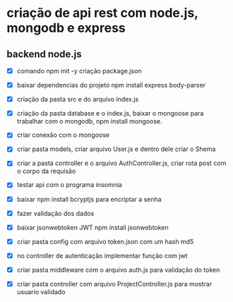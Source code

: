 # criação de api rest com node.js, mongodb e express

## backend node.js

- [x] comando npm init -y criação package.json
- [x] baixar dependencias do projeto npm install express body-parser
- [x] criação da pasta src e do arquivo index.js
- [x] criação da pasta database e o index.js, baixar o mongoose para trabalhar com o mongodb, npm install mongoose.
- [x] criar conexão com o mongoose
- [x] criar pasta models, criar arquivo User.js e dentro dele criar o Shema
- [x] criar a pasta controller e o arquivo AuthController.js, criar rota post com o corpo da requisão
- [x] testar api com o programa insomnia
- [x] baixar npm install bcryptjs para encriptar a senha
- [x] fazer validação dos dados
- [x] baixar jsonwebtoken JWT npm install jsonwebtoken
- [x] criar pasta config com arquivo token.json com um hash md5
- [x] no controller de autenticação implementar função com jwt
- [x] criar pasta middleware com o arquivo auth.js  para validação do token
- [x] criar pasta controller com arquivo ProjectController.js para mostrar usuario validado


